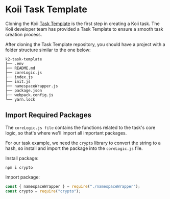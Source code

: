 # Koii Task Template

Cloning the Koii [Task Template](https://gitlab.com/koii-network/k2-task-template) is the first step in creating a Koii task. The Koii developer team has provided a Task Template to ensure a smooth task creation process.

After cloning the Task Template repository, you should have a project with a folder structure similar to the one below:

```
k2-task-template
├── .env
├── README.md
├── coreLogic.js
├── index.js
├── init.js
├── namespaceWrapper.js
├── package.json
├── webpack.config.js
└── yarn.lock
```

## Import Required Packages

The `coreLogic.js file` contains the functions related to the task's core logic, so that's where we'll import all important packages.

For our task example, we need the `crypto` library to convert the string to a hash, so install and import the package into the `coreLogic.js` file.

Install package:

```
npm i crypto
```

Import package:

```js
const { namespaceWrapper } = require("./namespaceWrapper");
const crypto = require("crypto");
```
